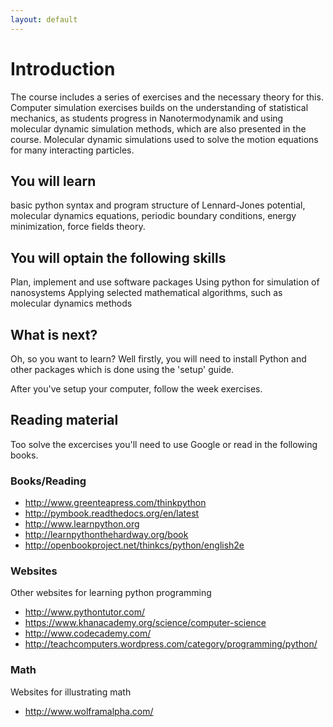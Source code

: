 ```yaml
---
layout: default
---
```


# Introduction

The course includes a series of exercises and the necessary theory for this.
Computer simulation exercises builds on the understanding of statistical
mechanics, as students progress in Nanotermodynamik and using molecular dynamic
simulation methods, which are also presented in the course. Molecular dynamic
simulations used to solve the motion equations for many interacting particles.

## You will learn

basic python syntax and program structure of Lennard-Jones potential, molecular
dynamics equations, periodic boundary conditions, energy minimization, force
fields theory.

## You will optain the following skills

Plan, implement and use software packages 
Using python for simulation of nanosystems 
Applying selected mathematical algorithms, such as molecular dynamics methods


## What is next?

Oh, so you want to learn? Well firstly, you will need to install Python and
other packages which is done using the 'setup' guide.

After you've setup your computer, follow the week exercises.

## Reading material

Too solve the excercises you'll need to use Google or read in the following books.

### Books/Reading
 - http://www.greenteapress.com/thinkpython
 - http://pymbook.readthedocs.org/en/latest
 - http://www.learnpython.org
 - http://learnpythonthehardway.org/book
 - http://openbookproject.net/thinkcs/python/english2e

### Websites

Other websites for learning python programming

 - http://www.pythontutor.com/
 - https://www.khanacademy.org/science/computer-science
 - http://www.codecademy.com/
 - http://teachcomputers.wordpress.com/category/programming/python/

### Math

Websites for illustrating math

 - http://www.wolframalpha.com/




